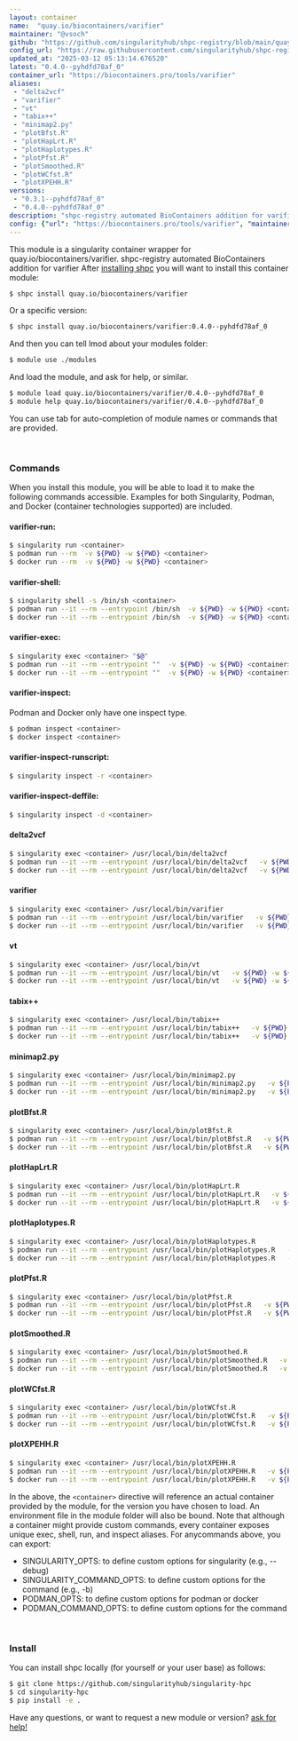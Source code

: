 ```yaml
---
layout: container
name:  "quay.io/biocontainers/varifier"
maintainer: "@vsoch"
github: "https://github.com/singularityhub/shpc-registry/blob/main/quay.io/biocontainers/varifier/container.yaml"
config_url: "https://raw.githubusercontent.com/singularityhub/shpc-registry/main/quay.io/biocontainers/varifier/container.yaml"
updated_at: "2025-03-12 05:13:14.676520"
latest: "0.4.0--pyhdfd78af_0"
container_url: "https://biocontainers.pro/tools/varifier"
aliases:
 - "delta2vcf"
 - "varifier"
 - "vt"
 - "tabix++"
 - "minimap2.py"
 - "plotBfst.R"
 - "plotHapLrt.R"
 - "plotHaplotypes.R"
 - "plotPfst.R"
 - "plotSmoothed.R"
 - "plotWCfst.R"
 - "plotXPEHH.R"
versions:
 - "0.3.1--pyhdfd78af_0"
 - "0.4.0--pyhdfd78af_0"
description: "shpc-registry automated BioContainers addition for varifier"
config: {"url": "https://biocontainers.pro/tools/varifier", "maintainer": "@vsoch", "description": "shpc-registry automated BioContainers addition for varifier", "latest": {"0.4.0--pyhdfd78af_0": "sha256:69d4d4c18b6006cdbe3929d4fee53aaf40cfd2fdff3eb0c47720fc278c4c84b6"}, "tags": {"0.3.1--pyhdfd78af_0": "sha256:ad822cf6f08e12986c5bc1a7d2819695728a6ddd749ccb76ad34f202a52bf669", "0.4.0--pyhdfd78af_0": "sha256:69d4d4c18b6006cdbe3929d4fee53aaf40cfd2fdff3eb0c47720fc278c4c84b6"}, "docker": "quay.io/biocontainers/varifier", "aliases": {"delta2vcf": "/usr/local/bin/delta2vcf", "varifier": "/usr/local/bin/varifier", "vt": "/usr/local/bin/vt", "tabix++": "/usr/local/bin/tabix++", "minimap2.py": "/usr/local/bin/minimap2.py", "plotBfst.R": "/usr/local/bin/plotBfst.R", "plotHapLrt.R": "/usr/local/bin/plotHapLrt.R", "plotHaplotypes.R": "/usr/local/bin/plotHaplotypes.R", "plotPfst.R": "/usr/local/bin/plotPfst.R", "plotSmoothed.R": "/usr/local/bin/plotSmoothed.R", "plotWCfst.R": "/usr/local/bin/plotWCfst.R", "plotXPEHH.R": "/usr/local/bin/plotXPEHH.R"}}
---
```


This module is a singularity container wrapper for quay.io/biocontainers/varifier.
shpc-registry automated BioContainers addition for varifier
After [installing shpc](#install) you will want to install this container module:


```bash
$ shpc install quay.io/biocontainers/varifier
```

Or a specific version:

```bash
$ shpc install quay.io/biocontainers/varifier:0.4.0--pyhdfd78af_0
```

And then you can tell lmod about your modules folder:

```bash
$ module use ./modules
```

And load the module, and ask for help, or similar.

```bash
$ module load quay.io/biocontainers/varifier/0.4.0--pyhdfd78af_0
$ module help quay.io/biocontainers/varifier/0.4.0--pyhdfd78af_0
```

You can use tab for auto-completion of module names or commands that are provided.

<br>

### Commands

When you install this module, you will be able to load it to make the following commands accessible.
Examples for both Singularity, Podman, and Docker (container technologies supported) are included.

#### varifier-run:

```bash
$ singularity run <container>
$ podman run --rm  -v ${PWD} -w ${PWD} <container>
$ docker run --rm  -v ${PWD} -w ${PWD} <container>
```

#### varifier-shell:

```bash
$ singularity shell -s /bin/sh <container>
$ podman run --it --rm --entrypoint /bin/sh  -v ${PWD} -w ${PWD} <container>
$ docker run --it --rm --entrypoint /bin/sh  -v ${PWD} -w ${PWD} <container>
```

#### varifier-exec:

```bash
$ singularity exec <container> "$@"
$ podman run --it --rm --entrypoint ""  -v ${PWD} -w ${PWD} <container> "$@"
$ docker run --it --rm --entrypoint ""  -v ${PWD} -w ${PWD} <container> "$@"
```

#### varifier-inspect:

Podman and Docker only have one inspect type.

```bash
$ podman inspect <container>
$ docker inspect <container>
```

#### varifier-inspect-runscript:

```bash
$ singularity inspect -r <container>
```

#### varifier-inspect-deffile:

```bash
$ singularity inspect -d <container>
```


#### delta2vcf

```bash
$ singularity exec <container> /usr/local/bin/delta2vcf
$ podman run --it --rm --entrypoint /usr/local/bin/delta2vcf   -v ${PWD} -w ${PWD} <container> -c " $@"
$ docker run --it --rm --entrypoint /usr/local/bin/delta2vcf   -v ${PWD} -w ${PWD} <container> -c " $@"
```


#### varifier

```bash
$ singularity exec <container> /usr/local/bin/varifier
$ podman run --it --rm --entrypoint /usr/local/bin/varifier   -v ${PWD} -w ${PWD} <container> -c " $@"
$ docker run --it --rm --entrypoint /usr/local/bin/varifier   -v ${PWD} -w ${PWD} <container> -c " $@"
```


#### vt

```bash
$ singularity exec <container> /usr/local/bin/vt
$ podman run --it --rm --entrypoint /usr/local/bin/vt   -v ${PWD} -w ${PWD} <container> -c " $@"
$ docker run --it --rm --entrypoint /usr/local/bin/vt   -v ${PWD} -w ${PWD} <container> -c " $@"
```


#### tabix++

```bash
$ singularity exec <container> /usr/local/bin/tabix++
$ podman run --it --rm --entrypoint /usr/local/bin/tabix++   -v ${PWD} -w ${PWD} <container> -c " $@"
$ docker run --it --rm --entrypoint /usr/local/bin/tabix++   -v ${PWD} -w ${PWD} <container> -c " $@"
```


#### minimap2.py

```bash
$ singularity exec <container> /usr/local/bin/minimap2.py
$ podman run --it --rm --entrypoint /usr/local/bin/minimap2.py   -v ${PWD} -w ${PWD} <container> -c " $@"
$ docker run --it --rm --entrypoint /usr/local/bin/minimap2.py   -v ${PWD} -w ${PWD} <container> -c " $@"
```


#### plotBfst.R

```bash
$ singularity exec <container> /usr/local/bin/plotBfst.R
$ podman run --it --rm --entrypoint /usr/local/bin/plotBfst.R   -v ${PWD} -w ${PWD} <container> -c " $@"
$ docker run --it --rm --entrypoint /usr/local/bin/plotBfst.R   -v ${PWD} -w ${PWD} <container> -c " $@"
```


#### plotHapLrt.R

```bash
$ singularity exec <container> /usr/local/bin/plotHapLrt.R
$ podman run --it --rm --entrypoint /usr/local/bin/plotHapLrt.R   -v ${PWD} -w ${PWD} <container> -c " $@"
$ docker run --it --rm --entrypoint /usr/local/bin/plotHapLrt.R   -v ${PWD} -w ${PWD} <container> -c " $@"
```


#### plotHaplotypes.R

```bash
$ singularity exec <container> /usr/local/bin/plotHaplotypes.R
$ podman run --it --rm --entrypoint /usr/local/bin/plotHaplotypes.R   -v ${PWD} -w ${PWD} <container> -c " $@"
$ docker run --it --rm --entrypoint /usr/local/bin/plotHaplotypes.R   -v ${PWD} -w ${PWD} <container> -c " $@"
```


#### plotPfst.R

```bash
$ singularity exec <container> /usr/local/bin/plotPfst.R
$ podman run --it --rm --entrypoint /usr/local/bin/plotPfst.R   -v ${PWD} -w ${PWD} <container> -c " $@"
$ docker run --it --rm --entrypoint /usr/local/bin/plotPfst.R   -v ${PWD} -w ${PWD} <container> -c " $@"
```


#### plotSmoothed.R

```bash
$ singularity exec <container> /usr/local/bin/plotSmoothed.R
$ podman run --it --rm --entrypoint /usr/local/bin/plotSmoothed.R   -v ${PWD} -w ${PWD} <container> -c " $@"
$ docker run --it --rm --entrypoint /usr/local/bin/plotSmoothed.R   -v ${PWD} -w ${PWD} <container> -c " $@"
```


#### plotWCfst.R

```bash
$ singularity exec <container> /usr/local/bin/plotWCfst.R
$ podman run --it --rm --entrypoint /usr/local/bin/plotWCfst.R   -v ${PWD} -w ${PWD} <container> -c " $@"
$ docker run --it --rm --entrypoint /usr/local/bin/plotWCfst.R   -v ${PWD} -w ${PWD} <container> -c " $@"
```


#### plotXPEHH.R

```bash
$ singularity exec <container> /usr/local/bin/plotXPEHH.R
$ podman run --it --rm --entrypoint /usr/local/bin/plotXPEHH.R   -v ${PWD} -w ${PWD} <container> -c " $@"
$ docker run --it --rm --entrypoint /usr/local/bin/plotXPEHH.R   -v ${PWD} -w ${PWD} <container> -c " $@"
```



In the above, the `<container>` directive will reference an actual container provided
by the module, for the version you have chosen to load. An environment file in the
module folder will also be bound. Note that although a container
might provide custom commands, every container exposes unique exec, shell, run, and
inspect aliases. For anycommands above, you can export:

 - SINGULARITY_OPTS: to define custom options for singularity (e.g., --debug)
 - SINGULARITY_COMMAND_OPTS: to define custom options for the command (e.g., -b)
 - PODMAN_OPTS: to define custom options for podman or docker
 - PODMAN_COMMAND_OPTS: to define custom options for the command

<br>

### Install

You can install shpc locally (for yourself or your user base) as follows:

```bash
$ git clone https://github.com/singularityhub/singularity-hpc
$ cd singularity-hpc
$ pip install -e .
```

Have any questions, or want to request a new module or version? [ask for help!](https://github.com/singularityhub/singularity-hpc/issues)